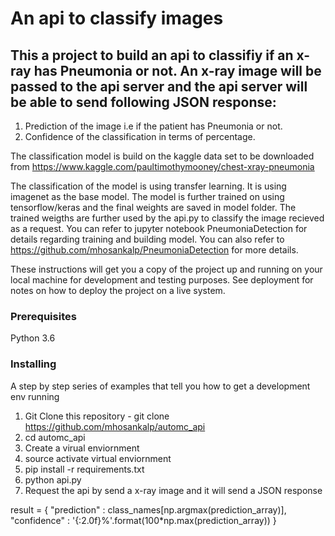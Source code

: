 # An api to classify images

## This a project to build an api to classifiy if an x-ray has Pneumonia or not. An x-ray image will be passed to the api server and the api server will be able to send following JSON response:
1) Prediction of the image i.e if the patient has Pneumonia or not.
2) Confidence of the classification in terms of percentage.

The classification model is build on the kaggle data set to be downloaded from https://www.kaggle.com/paultimothymooney/chest-xray-pneumonia

The classification of the model is using transfer learning. It is using imagenet as the base model. The model is further trained on using tensorflow/keras and the final weights are saved in model folder. The trained weigths are further used by the api.py to classify the image recieved as a request. You can refer to jupyter notebook PneumoniaDetection for details regarding training and building model. You can also refer to https://github.com/mhosankalp/PneumoniaDetection for more details.

These instructions will get you a copy of the project up and running on your local machine for development and testing purposes. See deployment for notes on how to deploy the project on a live system.

### Prerequisites

Python 3.6

### Installing

A step by step series of examples that tell you how to get a development env running

1. Git Clone this repository - git clone https://github.com/mhosankalp/automc_api
2. cd automc_api 
3. Create a virual enviornment
4. source activate virtual enviornment
5. pip install -r requirements.txt
6. python api.py
7. Request the api by send a x-ray image and it will send a JSON response

result = {
      "prediction" : class_names[np.argmax(prediction_array)],
      "confidence" : '{:2.0f}%'.format(100*np.max(prediction_array))
  }
